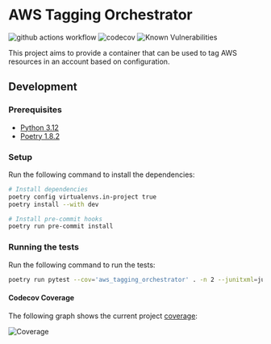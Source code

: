 # AWS Tagging Orchestrator

![github actions workflow](https://github.com/SMK1085/aws-tagging-orchestrator/actions/workflows/main.yaml/badge.svg)
![codecov](https://codecov.io/gh/SMK1085/aws-tagging-orchestrator/graph/badge.svg?token=ZlGLbiiRKL)
![Known Vulnerabilities](https://snyk.io/test/github/SMK1085/aws-tagging-orchestrator/badge.svg)

This project aims to provide a container that can be used to tag AWS resources in an account based on configuration.

## Development

### Prerequisites

- [Python 3.12](https://www.python.org/downloads/)
- [Poetry 1.8.2](https://python-poetry.org/docs/#installation)

### Setup

Run the following command to install the dependencies:

```bash
# Install dependencies
poetry config virtualenvs.in-project true
poetry install --with dev

# Install pre-commit hooks
poetry run pre-commit install
```

### Running the tests

Run the following command to run the tests:

```bash
poetry run pytest --cov='aws_tagging_orchestrator' . -n 2 --junitxml=junit/test-results.xml --cov=com --cov-report=xml --cov-report html --cov-report term-missing --cov-fail-under 50
```

#### Codecov Coverage

The following graph shows the current project [coverage](https://codecov.io/gh/SMK1085/aws-tagging-orchestrator):

![Coverage](https://codecov.io/gh/SMK1085/aws-tagging-orchestrator/graphs/sunburst.svg?token=ZlGLbiiRKL)
